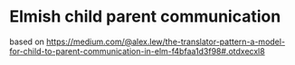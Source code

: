 # Elmish child parent communication

based on https://medium.com/@alex.lew/the-translator-pattern-a-model-for-child-to-parent-communication-in-elm-f4bfaa1d3f98#.otdxecxl8

